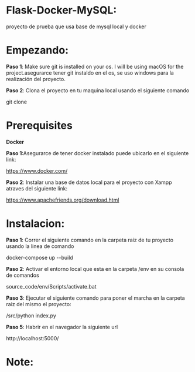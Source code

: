 # Flask-Docker-MySQL: 

proyecto de prueba que usa base de mysql local y docker

# Empezando:

**Paso 1**: Make sure git is installed on your os. I will be using macOS for the project.asegurarce tener git instaldo en el os, se uso windows para la realización del proyecto.

**Paso 2**: Clona el proyecto en tu maquina local usando el siguiente comando

git clone 

# Prerequisites

**Docker**

**Paso 1**:Asegurarce de tener docker instalado puede ubicarlo en el siguiente link:

https://www.docker.com/

**Paso 2**: Instalar una base de datos local para el proyecto con Xampp atraves del siguiente link:

https://www.apachefriends.org/download.html

# Instalacion:

**Paso 1**: Correr el siguiente comando en la carpeta raiz de tu proyecto usando la linea de comando

docker-compose up --build

**Paso 2**: Activar el entorno local que esta en la carpeta /env en su consola de comandos

source_code/env/Scripts/activate.bat

**Paso 3**: Ejecutar el siguiente comando para poner el marcha en la carpeta raiz del mismo el proyecto:

/src/python index.py

**Paso 5**: Habrir en el navegador la siguiente url

http://localhost:5000/

# Note:


